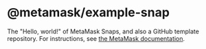 # @metamask/example-snap

The "Hello, world!" of MetaMask Snaps, and also a GitHub template repository.
For instructions, see [the MetaMask documentation](https://docs.metamask.io/guide/snaps-tutorial.html).

